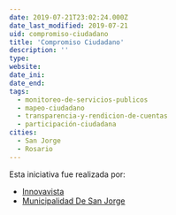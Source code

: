 ```yaml
---
date: 2019-07-21T23:02:24.000Z
date_last_modified: 2019-07-21
uid: compromiso-ciudadano
title: 'Compromiso Ciudadano'
description: ''
type: 
website: 
date_ini: 
date_end: 
tags:
  - monitoreo-de-servicios-publicos
  - mapeo-ciudadano
  - transparencia-y-rendicion-de-cuentas
  - participación-ciudadana
cities: 
  - San Jorge
  - Rosario
---
```


Esta iniciativa fue realizada por:

- [Innovavista](/organizaciones/innovavista)
- [Municipalidad De San Jorge](/organizaciones/municipalidad-de-san-jorge)
